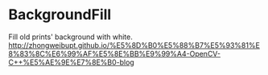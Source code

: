 # BackgroundFill
Fill old prints' background with white.
http://zhongweibupt.github.io/%E5%8D%B0%E5%88%B7%E5%93%81%E8%83%8C%E6%99%AF%E5%8E%BB%E9%99%A4-OpenCV-C++%E5%AE%9E%E7%8E%B0-blog 
